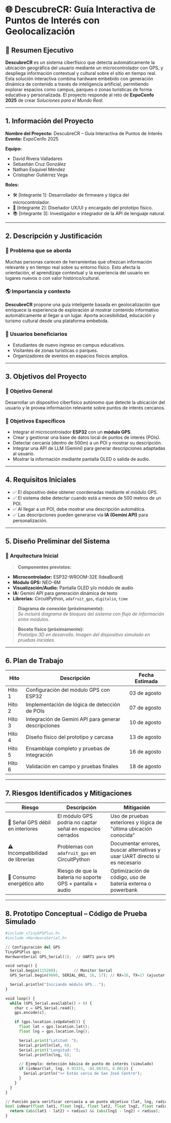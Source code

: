 # 🌐 DescubreCR: Guía Interactiva de Puntos de Interés con Geolocalización

## 🧠 Resumen Ejecutivo

**DescubreCR** es un sistema ciberfísico que detecta automáticamente la ubicación geográfica del usuario mediante un microcontrolador con GPS, y despliega información contextual y cultural sobre el sitio en tiempo real. Esta solución interactiva combina hardware embebido con generación dinámica de contenido a través de inteligencia artificial, permitiendo explorar espacios como campus, parques o zonas turísticas de forma educativa y personalizada. El proyecto responde al reto de **ExpoCenfo 2025** de crear *Soluciones para el Mundo Real*.

---

## 1. Información del Proyecto

**Nombre del Proyecto:** DescubreCR – Guía Interactiva de Puntos de Interés  
**Evento:** ExpoCenfo 2025

**Equipo:**
- David Rivera Valladares
- Sebastián Cruz González
- Nathan Esquivel Méndez
- Cristopher Gutiérrez Vega

**Roles:**
- 🛠️ [Integrante 1]: Desarrollador de firmware y lógica del microcontrolador.  
- 🎨 [Integrante 2]: Diseñador UX/UI y encargado del prototipo físico.  
- 📚 [Integrante 3]: Investigador e integrador de la API de lenguaje natural.

---

## 2. Descripción y Justificación

### 🧩 Problema que se aborda
Muchas personas carecen de herramientas que ofrezcan información relevante y en tiempo real sobre su entorno físico. Esto afecta la orientación, el aprendizaje contextual y la experiencia del usuario en lugares nuevos o con valor histórico/cultural.

### 🌎 Importancia y contexto
**DescubreCR** propone una guía inteligente basada en geolocalización que enriquece la experiencia de exploración al mostrar contenido informativo automáticamente al llegar a un lugar. Aporta accesibilidad, educación y turismo cultural desde una plataforma embebida.

### 👥 Usuarios beneficiarios
- Estudiantes de nuevo ingreso en campus educativos.  
- Visitantes de zonas turísticas o parques.  
- Organizadores de eventos en espacios físicos amplios.  

---

## 3. Objetivos del Proyecto

### 🎯 Objetivo General
Desarrollar un dispositivo ciberfísico autónomo que detecte la ubicación del usuario y le provea información relevante sobre puntos de interés cercanos.

### 🎯 Objetivos Específicos
- Integrar el microcontrolador **ESP32** con un **módulo GPS**.
- Crear y gestionar una base de datos local de puntos de interés (POIs).
- Detectar cercanía (dentro de 500m) a un POI y mostrar su descripción.
- Integrar una API de LLM (Gemini) para generar descripciones adaptadas al usuario.
- Mostrar la información mediante pantalla OLED o salida de audio.

---

## 4. Requisitos Iniciales

- ✅ El dispositivo debe obtener coordenadas mediante el módulo GPS.  
- ✅ El sistema debe detectar cuando está a menos de 500 metros de un POI.  
- ✅ Al llegar a un POI, debe mostrar una descripción automática.  
- ✅ Las descripciones pueden generarse vía **IA (Gemini API)** para personalización.

---

## 5. Diseño Preliminar del Sistema

### 🧱 Arquitectura Inicial

> **Componentes previstos:**
- **Microcontrolador:** ESP32-WROOM-32E (IdeaBoard)  
- **Módulo GPS:** NEO-6M  
- **Visualización/Audio:** Pantalla OLED y/o módulo de audio  
- **IA:** Gemini API para generación dinámica de texto  
- **Librerías:** CircuitPython, `adafruit_gps`, `digitalio`, `time`

> **Diagrama de conexión (próximamente):**  
*Se incluirá diagrama de bloques del sistema con flujo de información entre módulos.*

> **Boceto físico (próximamente):**  
*Prototipo 3D en desarrollo. Imagen del dispositivo simulado en pruebas iniciales.*

---

## 6. Plan de Trabajo

| Hito | Descripción | Fecha Estimada |
|------|-------------|----------------|
| Hito 1 | Configuración del módulo GPS con ESP32 | 03 de agosto |
| Hito 2 | Implementación de lógica de detección de POIs | 07 de agosto |
| Hito 3 | Integración de Gemini API para generar descripciones | 10 de agosto |
| Hito 4 | Diseño físico del prototipo y carcasa | 13 de agosto |
| Hito 5 | Ensamblaje completo y pruebas de integración | 16 de agosto |
| Hito 6 | Validación en campo y pruebas finales | 18 de agosto |

---

## 7. Riesgos Identificados y Mitigaciones

| Riesgo | Descripción | Mitigación |
|--------|-------------|------------|
| 📡 Señal GPS débil en interiores | El módulo GPS podría no captar señal en espacios cerrados | Uso de pruebas exteriores y lógica de "última ubicación conocida" |
| ⚠️ Incompatibilidad de librerías | Problemas con `adafruit_gps` en CircuitPython | Documentar errores, buscar alternativas y usar UART directo si es necesario |
| 🔋 Consumo energético alto | Riesgo de que la batería no soporte GPS + pantalla + audio | Optimización de código, uso de batería externa o powerbank |

---

## 8. Prototipo Conceptual – Código de Prueba Simulado

```python
#include <TinyGPSPlus.h>
#include <HardwareSerial.h>

// Configuración del GPS
TinyGPSPlus gps;
HardwareSerial GPS_Serial(1);  // UART1 para GPS

void setup() {
  Serial.begin(115200);       // Monitor Serial
  GPS_Serial.begin(9600, SERIAL_8N1, 16, 17); // RX=16, TX=17 (ajustar según conexión)

  Serial.println("Iniciando módulo GPS...");
}

void loop() {
  while (GPS_Serial.available() > 0) {
    char c = GPS_Serial.read();
    gps.encode(c);

    if (gps.location.isUpdated()) {
      float lat = gps.location.lat();
      float lng = gps.location.lng();

      Serial.print("Latitud: ");
      Serial.println(lat, 6);
      Serial.print("Longitud: ");
      Serial.println(lng, 6);

      // Ejemplo: detección básica de punto de interés (simulado)
      if (isNear(lat, lng, 9.93333, -84.08333, 0.001)) {
        Serial.println(">> Estás cerca de San José Centro");
      }
    }
  }
}

// Función para verificar cercanía a un punto objetivo (lat, lng, radio en grados)
bool isNear(float lat1, float lng1, float lat2, float lng2, float radius) {
  return (abs(lat1 - lat2) < radius) && (abs(lng1 - lng2) < radius);
}
